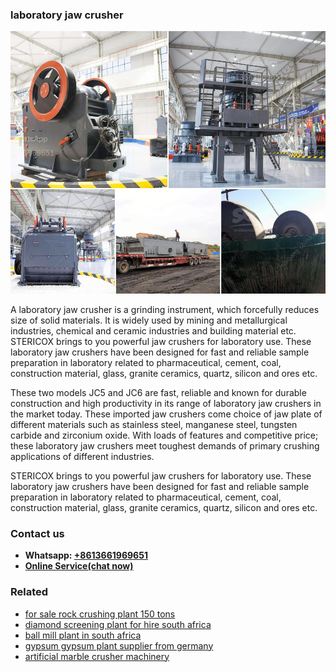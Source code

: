 <h3>laboratory jaw crusher</h3><img src='1708586999.jpg' alt=''><p>A laboratory jaw crusher is a grinding instrument, which forcefully reduces size of solid materials. It is widely used by mining and metallurgical industries, chemical and ceramic industries and building material etc. STERICOX brings to you powerful jaw crushers for laboratory use. These laboratory jaw crushers have been designed for fast and reliable sample preparation in laboratory related to pharmaceutical, cement, coal, construction material, glass, granite ceramics, quartz, silicon and ores etc.</p><p>These two models JC5 and JC6 are fast, reliable and known for durable construction and high productivity in its range of laboratory jaw crushers in the market today. These imported jaw crushers come choice of jaw plate of different materials such as stainless steel, manganese steel, tungsten carbide and zirconium oxide. With loads of features and competitive price; these laboratory jaw crushers meet toughest demands of primary crushing applications of different industries.</p><p>STERICOX brings to you powerful jaw crushers for laboratory use. These laboratory jaw crushers have been designed for fast and reliable sample preparation in laboratory related to pharmaceutical, cement, coal, construction material, glass, granite ceramics, quartz, silicon and ores etc.</p><h3>Contact us</h3><ul><li><strong>Whatsapp:&nbsp;<a href="https://wa.me/8613661969651">+8613661969651</a></strong></li><li><a href="https://swt.shibang-china.com/?git&amp;zhl&amp;laboratory jaw crusher"><strong>Online Service(chat now)</strong></a></li></ul><h3>Related</h3><ul><li><a href='for sale rock crushing plant 150 tons.md'>for sale rock crushing plant 150 tons</a></li><li><a href='diamond screening plant for hire south africa.md'>diamond screening plant for hire south africa</a></li><li><a href='ball mill plant in south africa.md'>ball mill plant in south africa</a></li><li><a href='gypsum gypsum plant supplier from germany.md'>gypsum gypsum plant supplier from germany</a></li><li><a href='artificial marble crusher machinery.md'>artificial marble crusher machinery</a></li></ul>